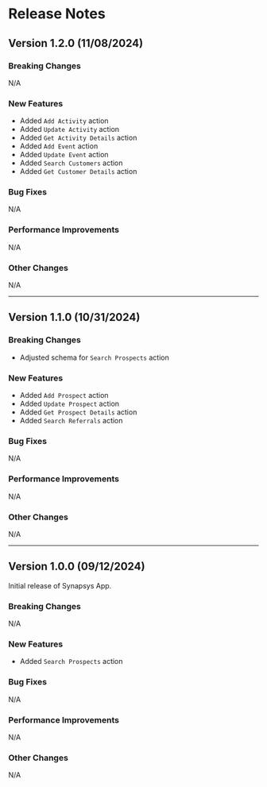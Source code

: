 # Release Notes

## Version 1.2.0 (11/08/2024)

### Breaking Changes

N/A

### New Features

- Added `Add Activity` action
- Added `Update Activity` action
- Added `Get Activity Details` action
- Added `Add Event` action
- Added `Update Event` action
- Added `Search Customers` action
- Added `Get Customer Details` action

### Bug Fixes

N/A

### Performance Improvements

N/A

### Other Changes

N/A

---

## Version 1.1.0 (10/31/2024)

### Breaking Changes

- Adjusted schema for `Search Prospects` action

### New Features

- Added `Add Prospect` action
- Added `Update Prospect` action
- Added `Get Prospect Details` action
- Added `Search Referrals` action

### Bug Fixes

N/A

### Performance Improvements

N/A

### Other Changes

N/A

---

## Version 1.0.0 (09/12/2024)

Initial release of Synapsys App.

### Breaking Changes

N/A

### New Features

- Added `Search Prospects` action

### Bug Fixes

N/A

### Performance Improvements

N/A

### Other Changes

N/A
